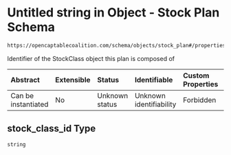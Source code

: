 # Untitled string in Object - Stock Plan Schema

```txt
https://opencaptablecoalition.com/schema/objects/stock_plan#/properties/stock_class_id
```

Identifier of the StockClass object this plan is composed of

| Abstract            | Extensible | Status         | Identifiable            | Custom Properties | Additional Properties | Access Restrictions | Defined In                                                                                  |
| :------------------ | :--------- | :------------- | :---------------------- | :---------------- | :-------------------- | :------------------ | :------------------------------------------------------------------------------------------ |
| Can be instantiated | No         | Unknown status | Unknown identifiability | Forbidden         | Allowed               | none                | [StockPlan.schema.json*](../../schema/objects/StockPlan.schema.json "open original schema") |

## stock_class_id Type

`string`
